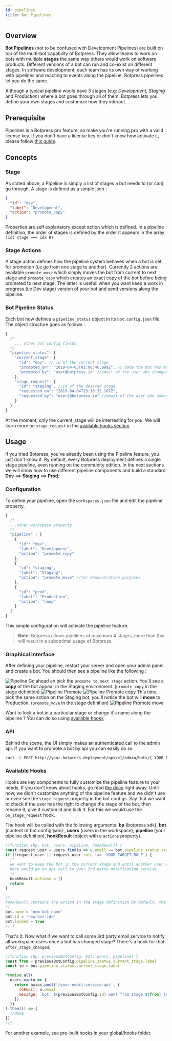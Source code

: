 ```yaml
---
id: pipelines
title: Bot Pipelines
---
```


## Overview

**Bot Pipelines** (not to be confused with Development Pipelines) are built on top of the multi-bot capability of Botpress. They allow teams to work on bots with multiple **stages** the same way others would work on software products. Different versions of a bot can run and co-exist on different stages. In software development, each team has its own way of working with pipelines and reacting to events along the pipeline, Botpress pipelines let you do the same.

Although a typical pipeline would have 3 stages (e.g: _Development_, _Staging_ and _Production_) where a bot goes through all of them. Botpress lets you define your own stages and customize how they interact.

## Prerequisite

Pipelines is a Botpress pro feature, so make you're running pro with a valid license key. If you don't have a license key or don't know how activate it, please follow [this guide](/docs/pro/licensing).

## Concepts

### Stage

As stated above, a Pipeline is simply a list of stages a bot needs to (or can) go through. A stage is defined as a simple json :

```json
{
  "id": "dev",
  "label": "Development",
  "action": "promote_copy"
}
```

Properties are self explanatory except action which is defined. In a pipeline definition, the order of stages is defined by the order it appears in the array `(1st stage === idx 0)`

### Stage Actions

A stage action defines how the pipeline system behaves when a bot is set for promotion (i.e go from one stage to another). Currently 2 actions are available `promote_move` which simply moves the bot from current to next stage and `promote_copy` which creates an exact copy of the bot before being promoted to next stage. The latter is usefull when you want keep a work in progress (i.e Dev stage) version of your bot and send versions along the pipeline.

### Bot Pipeline Status

Each bot now defines a `pipeline_status` object in its `bot.config.json` file. The object structure goes as follows :

```js
{
  /*
    ... other bot config fields
  */
  "pipeline_status": {
    "current_stage": {
      "id": "dev", // id of the current stage
      "promoted_on": "2019-04-03T01:08:46.999Z", // date the bot has moved to this stage
      "promoted_by": "user@botpress.io" //email of the user who changed the stage of the bot
    },
    "stage_request": {
      "id": "staging", //id of the desired stage
      "requested_on": "2019-04-04T13:16:32.107Z",
      "requested_by": "user2@botpress.io" //email of the user who asked for a stage change
    }
  }
}
```

At the moment, only the current_stage will be interresting for you. We will learn more on `stage_request` in the [available hooks section](#available-hooks)

## Usage

If you tried Botpress, you've already been using the Pipeline feature, you just don't know it. By default, every Botpress deployment defines a single stage pipeline, even running on the community edition. In the next sections we will show how to use different pipeline components and build a standard **Dev** ==> **Staging** ==> **Prod**.

### Configuration

To define your pipeline, open the `workspaces.json` file and edit the pipeline property.

```js
{
  /*
  ...other workspace property
  */
  "pipeline" : [
    {
      "id": "dev",
      "label": "Development",
      "action": "promote_copy"
    },
    {
      "id": "staging",
      "label": "Staging",
      "action": "promote_move" //for demonstration purposes
    },
    {
      "id": "prod",
      "label": "Production",
      "action": "noop"
    }
  ]
}
```

This simple configuration will activate the pipeline feature.

> **Note**: Botpress allows pipelines of maximum 4 stages, more than this will result in a suboptimal usage of Botpress.

### Graphical Interface

After defining your pipeline, restart your server and open your admin panel and create a bot. You should then see a pipeline like the following :

![Pipeline](assets/pipeline.png)
Go ahead an pick the `promote to next stage` action. You'll see a **copy** of the bot appear in the Staging environment. (`promote_copy` in the stage definition)
![Pipeline Promote](assets/pipeline_promote.png)
![Pipeline Promote copy](assets/pipeline_promoted_copy.png)
This time, pick the same action on the Staging bot, you'll notice the bot will **move** to Production. (`promote_move` in the stage definition)
![Pipeline Promote move](assets/pipeline_promoted_move.png)

Want to lock a bot in a particular stage or change it's name along the pipeline ? You can do so using [available hooks](#available-hooks)

### API

Behind the scene, the UI simply makes an authenticated call to the admin api. If you want to promote a bot by api you can easily do so

```bash
curl -X POST http://your.botpress.deployment/api/v1/admin/bots/{_YOUR_BOT_ID_}/stage -H="Authorization:Bearer {_YOUR_AUTH_TOKEN_}"
```

### Available Hooks

Hooks are key components to fully customize the pipeline feature to your needs. If you don't know about hooks, go read [the docs](../../main/code#hooks) right away.
Until now, we didn't customize anything of the pipeline feature and we didn't use or even see the `stage_request` property in the bot configs. Say that we want to check if the user has the right to change the stage of the bot, then rename it, give it custom id and lock it. For this we would use the `on_stage_request` hook.

The hook will be called with the following arguments: **bp** (botpress sdk), **bot** (content of bot.config.json) , **users** (users in the workspace), **pipeline** (your pipeline definition), **hookResult** (object with a `actions` property).

```js
//function (bp, bot, users, pipeline, hookResult) {
const request_user = users.find(u => u.email == bot.pipeline_status.stage_request.requested_by)
if (!request_user || request_user.role !== 'YOUR_TARGET_ROLE') {
  /*
  we want to keep the bot in the current stage and until another user with the right role promotes it
  here would go an api call to your 3rd party notification service
  */
  hookResult.actions = []
  return
}

/*
hookResult contains the action in the stage definition by default, the promoted bot (copied or moved) will have the following properties
*/
bot.name = 'new bot name'
bot.id = 'new-bot-id='
bot.locked = true
// }
```

That's it. Now what if we want to call some 3rd party email service to notify all workspace users once a bot has changed stage? There's a hook for that: `after_stage_changed`.

```js
//function (bp, previousBotConfig, bot, users, pipeline) {
const from = previousBotConfig.pipeline_status.current_stage.label
const to = bot.pipeline_status.current_stage.label

Promise.all(
  users.map(u => {
    return axios.post('/your-email-service-api', {
      toEmail: u.email
      message: `bot: ${previousBotConfig.id} went from stage ${from} to ${to}`
    })
  })
).then(() => {
  //done
})
//}
```

For another example, see pre-built hooks in your global/hooks folder.

